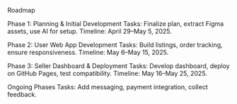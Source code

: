Roadmap

Phase 1: Planning & Initial Development
Tasks: Finalize plan, extract Figma assets, use AI for setup.
Timeline: April 29–May 5, 2025.


Phase 2: User Web App Development
Tasks: Build listings, order tracking, ensure responsiveness.
Timeline: May 6–May 15, 2025.


Phase 3: Seller Dashboard & Deployment
Tasks: Develop dashboard, deploy on GitHub Pages, test compatibility.
Timeline: May 16–May 25, 2025.


Ongoing Phases
Tasks: Add messaging, payment integration, collect feedback.



